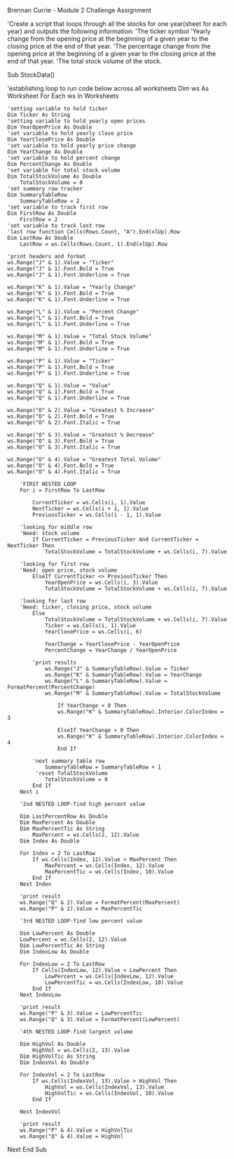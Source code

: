 Brennan Currie - Module 2 Challenge Assignment

'Create a script that loops through all the stocks for one year(sheet for each year) and outputs the following information:
    'The ticker symbol
    'Yearly change from the opening price at the beginning of a given year to the closing price at the end of that year.
    'The percentage change from the opening price at the beginning of a given year to the closing price at the end of that year.
    'The total stock volume of the stock.
    
Sub StockData()

'establishing loop to run code below across all worksheets
Dim ws As Worksheet
For Each ws In Worksheets

    'setting variable to hold ticker
    Dim Ticker As String
    'setting variable to hold yearly open prices
    Dim YearOpenPrice As Double
    'set variable to hold yearly close price
    Dim YearClosePrice As Double
    'set variable to hold yearly price change
    Dim YearChange As Double
    'set variable to hold percent change
    Dim PercentChange As Double
    'set variable for total stock volume
    Dim TotalStockVolume As Double
        TotalStockVolume = 0
    'set summary row tracker
    Dim SummaryTableRow
        SummaryTableRow = 2
    'set variable to track first row
    Dim FirstRow As Double
        FirstRow = 2
    'set variable to track last row
    'last row function Cells(Rows.Count, "A").End(xlUp).Row
    Dim LastRow As Double
        LastRow = ws.Cells(Rows.Count, 1).End(xlUp).Row
    
    'print headers and format
    ws.Range("J" & 1).Value = "Ticker"
    ws.Range("J" & 1).Font.Bold = True
    ws.Range("J" & 1).Font.Underline = True
    
    ws.Range("K" & 1).Value = "Yearly Change"
    ws.Range("K" & 1).Font.Bold = True
    ws.Range("K" & 1).Font.Underline = True
    
    ws.Range("L" & 1).Value = "Percent Change"
    ws.Range("L" & 1).Font.Bold = True
    ws.Range("L" & 1).Font.Underline = True
    
    ws.Range("M" & 1).Value = "Total Stock Volume"
    ws.Range("M" & 1).Font.Bold = True
    ws.Range("M" & 1).Font.Underline = True
    
    ws.Range("P" & 1).Value = "Ticker"
    ws.Range("P" & 1).Font.Bold = True
    ws.Range("P" & 1).Font.Underline = True

    ws.Range("Q" & 1).Value = "Value"
    ws.Range("Q" & 1).Font.Bold = True
    ws.Range("Q" & 1).Font.Underline = True
        
    ws.Range("O" & 2).Value = "Greatest % Increase"
    ws.Range("O" & 2).Font.Bold = True
    ws.Range("O" & 2).Font.Italic = True
    
    ws.Range("O" & 3).Value = "Greatest % Decrease"
    ws.Range("O" & 3).Font.Bold = True
    ws.Range("O" & 3).Font.Italic = True
    
    ws.Range("O" & 4).Value = "Greatest Total Volume"
    ws.Range("O" & 4).Font.Bold = True
    ws.Range("O" & 4).Font.Italic = True
    
        'FIRST NESTED LOOP
        For i = FirstRow To LastRow

            CurrentTicker = ws.Cells(i, 1).Value
            NextTicker = ws.Cells(i + 1, 1).Value
            PreviousTicker = ws.Cells(i - 1, 1).Value
    
        'looking for middle row
        'Need: stock volume
            If CurrentTicker = PreviousTicker And CurrentTicker = NextTicker Then
                TotalStockVolume = TotalStockVolume + ws.Cells(i, 7).Value
        
        'looking for first row
        'Need: open price, stock volume
            ElseIf CurrentTicker <> PreviousTicker Then
                YearOpenPrice = ws.Cells(i, 3).Value
                TotalStockVolume = TotalStockVolume + ws.Cells(i, 7).Value
        
        'looking for last row
        'Need: ticker, closing price, stock volume
            Else
                TotalStockVolume = TotalStockVolume + ws.Cells(i, 7).Value
                Ticker = ws.Cells(i, 1).Value
                YearClosePrice = ws.Cells(i, 6)
        
                YearChange = YearClosePrice - YearOpenPrice
                PercentChange = YearChange / YearOpenPrice
        
            'print results
                ws.Range("J" & SummaryTableRow).Value = Ticker
                ws.Range("K" & SummaryTableRow).Value = YearChange
                ws.Range("L" & SummaryTableRow).Value = FormatPercent(PercentChange)
                ws.Range("M" & SummaryTableRow).Value = TotalStockVolume
    
                    If YearChange < 0 Then
                    ws.Range("K" & SummaryTableRow).Interior.ColorIndex = 3
    
                    ElseIf YearChange > 0 Then
                    ws.Range("K" & SummaryTableRow).Interior.ColorIndex = 4
                    End If
            
            'next summary table row
                SummaryTableRow = SummaryTableRow + 1
             'reset TotalStockVolume
                TotalStockVolume = 0
            End If
        Next i

        '2nd NESTED LOOP-find high percent value

        Dim LastPercentRow As Double
        Dim MaxPercent As Double
        Dim MaxPercentTic As String
            MaxPercent = ws.Cells(2, 12).Value
        Dim Index As Double

        For Index = 2 To LastRow
            If ws.Cells(Index, 12).Value > MaxPercent Then
                MaxPercent = ws.Cells(Index, 12).Value
                MaxPercentTic = ws.Cells(Index, 10).Value
            End If
        Next Index

        'print result
        ws.Range("Q" & 2).Value = FormatPercent(MaxPercent)
        ws.Range("P" & 2).Value = MaxPercentTic

        '3rd NESTED LOOP-find low percent value

        Dim LowPercent As Double
        LowPercent = ws.Cells(2, 12).Value
        Dim LowPercentTic As String
        Dim IndexLow As Double

        For IndexLow = 2 To LastRow
            If Cells(IndexLow, 12).Value < LowPercent Then
                LowPercent = ws.Cells(IndexLow, 12).Value
                LowPercentTic = ws.Cells(IndexLow, 10).Value
            End If
        Next IndexLow

        'print result
        ws.Range("P" & 3).Value = LowPercentTic
        ws.Range("Q" & 3).Value = FormatPercent(LowPercent)
    
        '4th NESTED LOOP-find largest volume

        Dim HighVol As Double
            HighVol = ws.Cells(2, 13).Value
        Dim HighVolTic As String
        Dim IndexVol As Double

        For IndexVol = 2 To LastRow
            If ws.Cells(IndexVol, 13).Value > HighVol Then
                HighVol = ws.Cells(IndexVol, 13).Value
                HighVolTic = ws.Cells(IndexVol, 10).Value
            End If
    
        Next IndexVol

        'print result
        ws.Range("P" & 4).Value = HighVolTic
        ws.Range("Q" & 4).Value = HighVol
        
Next
End Sub
